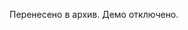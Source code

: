 
Перенесено в архив. Демо отключено.



 <!-- <p align="center">
  <img alt="" src="./public/logo.png">
</p>  -->

 <!-- <p href="https://calorielly.ru/" align="center">
  <img height="200"  src="./mockups/iphone.png">
</p>  -->



 <!-- <p align="center">

  <img height="300"  src="./mockups/iphone.png"/>


  <img height="300"  src="./mockups/mac.png"/>

</p> 

<p align="center">
  <i>Веб-приложение <a href="https://dexone.ru">dexone.ru</a> </i>
</p>
<h1 align="center">Nuxt-Dealership</h1>
<p align="center">Интернет магазин на Nuxt.js</p>

<p align="center">
  <a>
    <img src="https://img.shields.io/github/package-json/dependency-version/Dexone/Nuxt-Dealership/nuxt?color=41B883&logo=nuxt">
  </a>
  <a href="https://github.com/Dexone/Nuxt-Dealership/blob/main/LICENSE">
    <img src="https://img.shields.io/github/license/Dexone/Nuxt-Dealership?style=flat" />
  </a>
</p>

## ✨ Особенности

 - Nuxt-Dealership — удобный, отзывчивый и быстрый демонстрационный образец дилерского центра
 - Имеет высокую производительность и безопасность благодаря серверному рендерингу
 - Поддерживает авторизацию и создание аккаунта для новых пользователей
 - Имеет гибкие фильтры, возможность добавления товаров в корзину и избранное
 - Синхронизация локальной и пользовательской корзины после авторизации

## 🚀 Использование

Доступно по [этому адресу](https://dexone.ru).

## ❓ Что это за штука?

Это приложение — демонстрационный образец интернет магазина, который я сделал для использования SSR с Nuxt 3 наряду с интересными пакетами. Оно включает в себя множество различных вещей, таких как:
- Vue 3 c `script setup` синтаксисом.
- Vite с плагинами (`layouts`, `pages`, `components` ...
- Хранит состояния в Pinia.
- Рендерится на отдельном сервере выдавая пользователю лучшую производительность
- Имеет резиновую верстку.
- Взаимодействует с полноценным бекендом на Nest.js.

## 🤝 Вклад

Любой вклад в проект приветствуется.
Возникла проблема? Откройте [issue](https://github.com/Dexone/Nuxt-Dealership/issues/new/choose).  
Хотите добавить какую-то функцию? PR приветствуются!


## 👤 Об авторе

Не стесняйтесь обращаться ко мне:

<a href="https://t.me/mrtynnvv"><img src="https://img.shields.io/badge/Telegram-2CA5E0?logo=telegram&logoColor=white" /></a>

 ## 📸 Скриншоты

 <p align="center">
<a href="https://calorielly.ru/">
  <img height="300"  src="./mockups/iphone.png"/>
  </a> 

   <a  href="https://calorielly.ru">
  <img height="300"  src="./mockups/mac.png"/>
  </a> 
</p>

 ## 📝 Licence

Copyright © 2025 [Dima Martynov](https://github.com/dexone).<br />
Этот проект находится под лицензией [MIT](https://github.com/Dexone/Nuxt-Dealership/blob/main/LICENSE).<br />
_Использованные изображения принадлежат [icons8](https://icons8.ru/)._ -->
